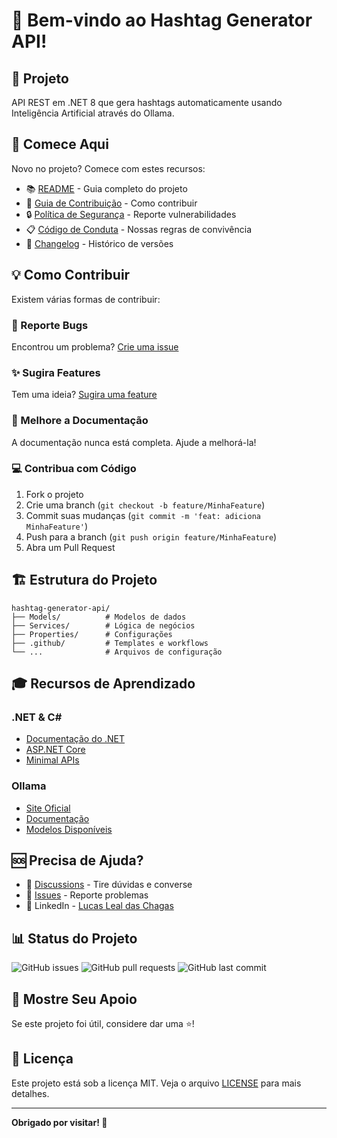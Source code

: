 # 👋 Bem-vindo ao Hashtag Generator API!

## 🎯 Projeto

API REST em .NET 8 que gera hashtags automaticamente usando Inteligência Artificial através do Ollama.

## 🚀 Comece Aqui

Novo no projeto? Comece com estes recursos:

-   📚 [README](../README.md) - Guia completo do projeto
-   🤝 [Guia de Contribuição](../CONTRIBUTING.md) - Como contribuir
-   🔒 [Política de Segurança](../SECURITY.md) - Reporte vulnerabilidades
-   📋 [Código de Conduta](../CODE_OF_CONDUCT.md) - Nossas regras de convivência
-   📝 [Changelog](../CHANGELOG.md) - Histórico de versões

## 💡 Como Contribuir

Existem várias formas de contribuir:

### 🐛 Reporte Bugs

Encontrou um problema? [Crie uma issue](https://github.com/LucasLDC/hashtag-generator-api/issues/new?template=bug_report.md)

### ✨ Sugira Features

Tem uma ideia? [Sugira uma feature](https://github.com/LucasLDC/hashtag-generator-api/issues/new?template=feature_request.md)

### 📝 Melhore a Documentação

A documentação nunca está completa. Ajude a melhorá-la!

### 💻 Contribua com Código

1. Fork o projeto
2. Crie uma branch (`git checkout -b feature/MinhaFeature`)
3. Commit suas mudanças (`git commit -m 'feat: adiciona MinhaFeature'`)
4. Push para a branch (`git push origin feature/MinhaFeature`)
5. Abra um Pull Request

## 🏗️ Estrutura do Projeto

```
hashtag-generator-api/
├── Models/          # Modelos de dados
├── Services/        # Lógica de negócios
├── Properties/      # Configurações
├── .github/         # Templates e workflows
└── ...              # Arquivos de configuração
```

## 🎓 Recursos de Aprendizado

### .NET & C#

-   [Documentação do .NET](https://docs.microsoft.com/pt-br/dotnet/)
-   [ASP.NET Core](https://docs.microsoft.com/pt-br/aspnet/core/)
-   [Minimal APIs](https://docs.microsoft.com/pt-br/aspnet/core/fundamentals/minimal-apis)

### Ollama

-   [Site Oficial](https://ollama.com/)
-   [Documentação](https://github.com/ollama/ollama)
-   [Modelos Disponíveis](https://ollama.com/library)

## 🆘 Precisa de Ajuda?

-   💬 [Discussions](https://github.com/LucasLDC/hashtag-generator-api/discussions) - Tire dúvidas e converse
-   🐛 [Issues](https://github.com/LucasLDC/hashtag-generator-api/issues) - Reporte problemas
-   📧 LinkedIn - [Lucas Leal das Chagas](https://www.linkedin.com/in/lucas-leal-das-chagas-3424a2210/)

## 📊 Status do Projeto

![GitHub issues](https://img.shields.io/github/issues/LucasLDC/hashtag-generator-api)
![GitHub pull requests](https://img.shields.io/github/issues-pr/LucasLDC/hashtag-generator-api)
![GitHub last commit](https://img.shields.io/github/last-commit/LucasLDC/hashtag-generator-api)

## 🌟 Mostre Seu Apoio

Se este projeto foi útil, considere dar uma ⭐️!

## 📜 Licença

Este projeto está sob a licença MIT. Veja o arquivo [LICENSE](../LICENSE) para mais detalhes.

---

**Obrigado por visitar! 🎉**
